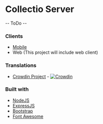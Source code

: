 # Collectio Server

-- ToDo --

### Clients
 
 * [Mobile](https://github.com/pablolop002/Collectio-Mobile)
 * Web (This project will include web client)

### Translations

* [Crowdin Project](https://crowdin.com/project/collectio-server/invite?d=95k656h6a5c527q48363g3g3d3) - [![Crowdin](https://badges.crowdin.net/collectio-server/localized.svg)](https://crowdin.com)

### Built with

* [NodeJS](https://nodejs.org/)
* [ExpressJS](https://expressjs.com/)
* [Bootstrap](https://getbootstrap.com)
* [Font Awesome](https://fontawesome.com)